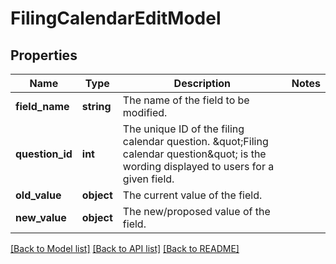 # FilingCalendarEditModel

## Properties
Name | Type | Description | Notes
------------ | ------------- | ------------- | -------------
**field_name** | **string** | The name of the field to be modified. | 
**question_id** | **int** | The unique ID of the filing calendar question. \&quot;Filing calendar question\&quot; is the wording displayed to users for a given field. | 
**old_value** | **object** | The current value of the field. | 
**new_value** | **object** | The new/proposed value of the field. | 

[[Back to Model list]](../README.md#documentation-for-models) [[Back to API list]](../README.md#documentation-for-api-endpoints) [[Back to README]](../README.md)



